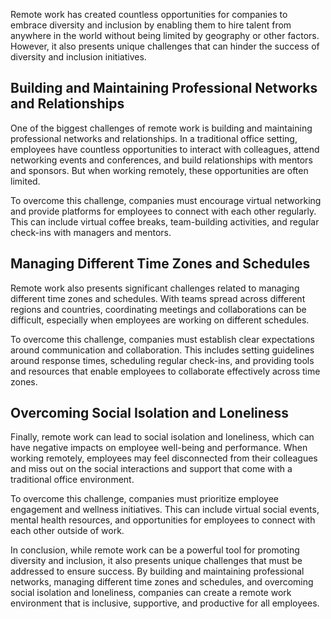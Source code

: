 
Remote work has created countless opportunities for companies to embrace diversity and inclusion by enabling them to hire talent from anywhere in the world without being limited by geography or other factors. However, it also presents unique challenges that can hinder the success of diversity and inclusion initiatives.

Building and Maintaining Professional Networks and Relationships
----------------------------------------------------------------

One of the biggest challenges of remote work is building and maintaining professional networks and relationships. In a traditional office setting, employees have countless opportunities to interact with colleagues, attend networking events and conferences, and build relationships with mentors and sponsors. But when working remotely, these opportunities are often limited.

To overcome this challenge, companies must encourage virtual networking and provide platforms for employees to connect with each other regularly. This can include virtual coffee breaks, team-building activities, and regular check-ins with managers and mentors.

Managing Different Time Zones and Schedules
-------------------------------------------

Remote work also presents significant challenges related to managing different time zones and schedules. With teams spread across different regions and countries, coordinating meetings and collaborations can be difficult, especially when employees are working on different schedules.

To overcome this challenge, companies must establish clear expectations around communication and collaboration. This includes setting guidelines around response times, scheduling regular check-ins, and providing tools and resources that enable employees to collaborate effectively across time zones.

Overcoming Social Isolation and Loneliness
------------------------------------------

Finally, remote work can lead to social isolation and loneliness, which can have negative impacts on employee well-being and performance. When working remotely, employees may feel disconnected from their colleagues and miss out on the social interactions and support that come with a traditional office environment.

To overcome this challenge, companies must prioritize employee engagement and wellness initiatives. This can include virtual social events, mental health resources, and opportunities for employees to connect with each other outside of work.

In conclusion, while remote work can be a powerful tool for promoting diversity and inclusion, it also presents unique challenges that must be addressed to ensure success. By building and maintaining professional networks, managing different time zones and schedules, and overcoming social isolation and loneliness, companies can create a remote work environment that is inclusive, supportive, and productive for all employees.
